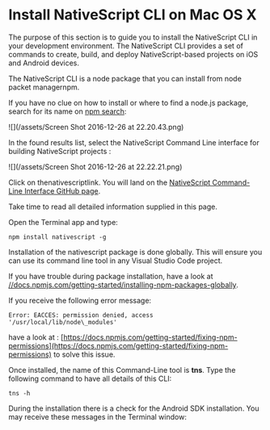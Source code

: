 # Install NativeScript CLI on Mac OS X

The purpose of this section is to guide you to install the NativeScript CLI in your development environment. The NativeScript CLI provides a set of commands to create, build, and deploy NativeScript-based projects on iOS and Android devices.

The NativeScript CLI is a node package that you can install from node packet managernpm.

If you have no clue on how to install or where to find a node.js package, search for its name on [npm search](http://npmsearch.com/):

![](/assets/Screen Shot 2016-12-26 at 22.20.43.png)

In the found results list, select the NativeScript Command Line interface for building NativeScript projects :

![](/assets/Screen Shot 2016-12-26 at 22.22.21.png)

Click on thenativescriptlink. You will land on the [NativeScript Command-Line Interface GitHub page](https://github.com/NativeScript/nativescript-cli#readme).

Take time to read all detailed information supplied in this page.

Open the Terminal app and type:

```
npm install nativescript -g
```

Installation of the nativescript package is done globally. This will ensure you can use its command line tool in any Visual Studio Code project.

If you have trouble during package installation, have a look at [//docs.npmjs.com/getting-started/installing-npm-packages-globally](///docs.npmjs.com/getting-started/installing-npm-packages-globally).

If you receive the following error message:

```
Error: EACCES: permission denied, access '/usr/local/lib/node\_modules'
```

have a look at : [https://docs.npmjs.com/getting-started/fixing-npm-permissions](https://docs.npmjs.com/getting-started/fixing-npm-permissions) to solve this issue.

Once installed, the name of this Command-Line tool is **tns**. Type the following command to have all details of this CLI:

```
tns -h
```

During the installation there is a check for the Android SDK installation. You may receive these messages in the Terminal window:

